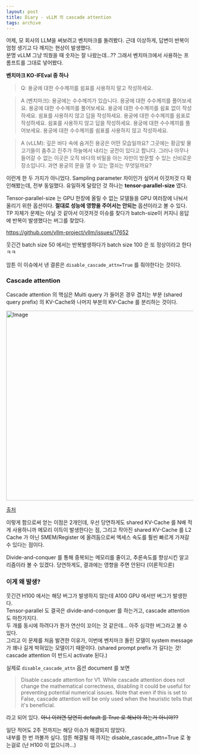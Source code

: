 ```yaml
---
layout: post
title: Diary - vLLM 의 cascade attention
tags: archive
---
```


어제, 모 회사의 LLM을 써보려고 벤치마크를 돌려봤다. 근데 이상하게, 답변이 반복이 엄청 생기고 다 깨지는 현상이 발생했다.  
분명 vLLM 그냥 띄웠을 때 숫자는 잘 나왔는데...?? 그래서 벤치마크에서 사용하는 프롬프트를 그대로 넣어봤다. 

**벤치마크 KO-IFEval 중 하나**
> Q: 용궁에 대한 수수께끼를 쉼표를 사용하지 말고 작성하세요.	

> A (벤치마크): 용궁에는 수수께끼가 있습니다. 용궁에 대한 수수께끼를 풀어보세요. 용궁에 대한 수수께끼를 풀어보세요. 용궁에 대한 수수께끼를 쉼표 없이 작성하세요. 쉼표를 사용하지 않고 답을 작성하세요. 용궁에 대한 수수께끼를 쉼표로 작성하세요. 쉼표를 사용하지 않고 답을 작성하세요. 용궁에 대한 수수께끼를 풀어보세요. 용궁에 대한 수수께끼를 쉼표를 사용하지 않고 작성하세요.

> A (vLLM): 깊은 바다 속에 숨겨진 용궁은 어떤 모습일까요? 그곳에는 황금빛 물고기들이 춤추고 진주가 하늘에서 내리는 궁전이 있다고 합니다. 그러나 아무나 들어갈 수 없는 이곳은 오직 바다의 비밀을 아는 자만이 방문할 수 있는 신비로운 장소입니다. 과연 용궁의 문을 열 수 있는 열쇠는 무엇일까요?

이런게 한 두 가지가 아니었다. Sampling parameter 차이인가 싶어서 이것저것 다 확인해봤는데, 전부 동일했다. 유일하게 달랐던 것 하나는 **tensor-parallel-size** 였다.

Tensor-parallel-size 는 GPU 한장에 올릴 수 없는 모델들을 GPU 여러장에 나눠서 올리기 위한 옵션이다. **절대로 성능에 영향을 주어서는 안되는** 옵션이라고 볼 수 있다. TP 자체가 문제는 아닐 것 같아서 이것저것 이슈를 찾다가 batch-size이 커지니 응답에 반복이 발생했다는 버그를 찾았다.

https://github.com/vllm-project/vllm/issues/17652

웃긴건 batch size 50 에서는 반복발생하다가 batch size 100 은 또 정상이라고 한다 ㅋㅋ

암튼 이 이슈에서 낸 결론은 `disable_cascade_attn=True` 를 줘야한다는 것이다.

### Cascade attention

Cascade attention 의 핵심은 Multi query 가 들어온 경우 겹치는 부분 (shared query prefix) 의 KV-Cache와 나머지 부분의 KV-Cache 를 분리하는 것이다. 

<img width="817" height="510" alt="Image" src="https://github.com/user-attachments/assets/21a8514e-7a22-4795-9829-1bfe1f98fdb6" />

[출처](https://flashinfer.ai/2024/02/02/cascade-inference.html)

이렇게 함으로써 얻는 이점은 2개인데, 우선 당연하게도 shared KV-Cache 를 N배 적게 사용하니까 메모리 이득이 발생한다는 점, 그리고 작아진 shared KV-Cache 를 L2 Cache 가 아닌 SMEM/Register 에 올려둠으로써 엑세스 속도를 훨씬 빠르게 가져갈 수 있다는 점이다. 

Divide-and-conquer 를 통해 중복되는 메모리를 줄이고, 추론속도를 향상시킨 알고리즘이라 볼 수 있겠다. 당연하게도, 결과에는 영향을 주면 안된다 (이론적으론)

### 이게 왜 발생?

웃긴건 H100 에서는 해당 버그가 발생하지 않는데 A100 GPU 에서만 버그가 발생한다.  
Tensor-parallel 도 결국은 divide-and-conquer 를 하는거고, cascade attention 도 마찬가지다.  
두 개를 동시에 하려다가 뭔가 연산이 꼬이는 것 같은데... 아주 심각한 버그라고 볼 수 있다.  
그리고 이 문제를 처음 발견한 이유가, 이번에 벤치마크 돌린 모델이 system message 가 꽤나 길게 박혀있는 모델이기 때문이다. (shared prompt prefix 가 길다는 것! cascade attention 이 반드시 activate 된다.) 

실제로 `disable_cascade_attn` 옵션 document 를 보면
> Disable cascade attention for V1. While cascade attention does not change the mathematical correctness, disabling it could be useful for preventing potential numerical issues. Note that even if this is set to False, cascade attention will be only used when the heuristic tells that it's beneficial.

라고 되어 있다. ~~아니 이러면 당연히 default 를 True 로 해놔야 하는거 아니야??~~

일단 적어도 2주 전까지는 해당 이슈가 해결되지 않았다.  
내부를 한 번 까볼까 싶다. 암튼 해결될 때 까지는 disable_cascade_attn=True 로 놓는걸로 (난 H100 이 없으니까...)